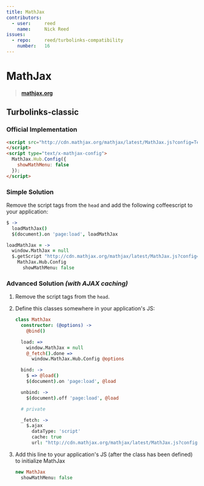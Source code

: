 ```yaml
---
title: MathJax
contributors:
  - user:     reed
    name:     Nick Reed
issues:
  - repo:     reed/turbolinks-compatibility
    number:   16
---
```


# MathJax

> **[mathjax.org](http://mathjax.org)**

## Turbolinks-classic

### Official Implementation

```html
<script src="http://cdn.mathjax.org/mathjax/latest/MathJax.js?config=TeX-AMS-MML_HTMLorMML">
</script>
<script type="text/x-mathjax-config">
  MathJax.Hub.Config({
    showMathMenu: false
  });
</script>
```

### Simple Solution

Remove the script tags from the `head` and add the following coffeescript to your application:

```coffeescript
$ ->
  loadMathJax()
  $(document).on 'page:load', loadMathJax

loadMathJax = ->
  window.MathJax = null
  $.getScript "http://cdn.mathjax.org/mathjax/latest/MathJax.js?config=TeX-AMS-MML_HTMLorMML", ->
    MathJax.Hub.Config
      showMathMenu: false
```

### Advanced Solution *(with AJAX caching)*

1. Remove the script tags from the `head`.

2. Define this classes somewhere in your application's JS:

    ```coffeescript
    class MathJax
      constructor: (@options) ->
        @bind()

      load: =>
        window.MathJax = null
        @_fetch().done =>
          window.MathJax.Hub.Config @options

      bind: ->
        $ => @load()
        $(document).on 'page:load', @load

      unbind: ->
        $(document).off 'page:load', @load

      # private

      _fetch: ->
        $.ajax
          dataType: 'script'
          cache: true
          url: "http://cdn.mathjax.org/mathjax/latest/MathJax.js?config=TeX-AMS-MML_HTMLorMML"
    ```

3. Add this line to your application's JS (after the class has been defined) to initialize MathJax

    ```coffeescript
    new MathJax
      showMathMenu: false
    ```

